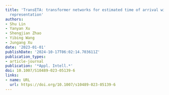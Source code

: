 ```yaml
---
title: 'TransETA: transformer networks for estimated time of arrival with local congestion
  representation'
authors:
- Shu Lin
- Yanyan Xu
- Shengjian Zhao
- Yibing Wang
- Jungang Xu
date: '2023-01-01'
publishDate: '2024-10-17T06:02:14.703611Z'
publication_types:
- article-journal
publication: '*Appl. Intell.*'
doi: 10.1007/S10489-023-05139-6
links:
- name: URL
  url: https://doi.org/10.1007/s10489-023-05139-6
---
```

